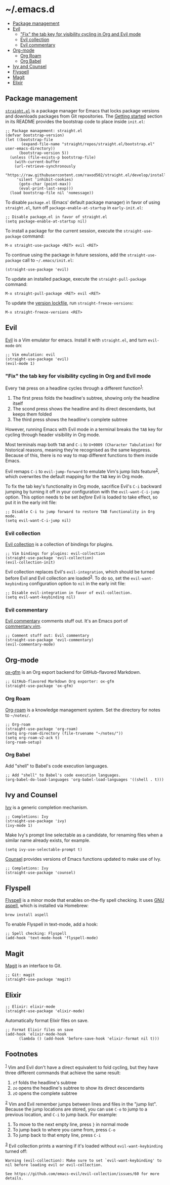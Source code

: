 
# ~/.emacs.d

- [Package management](#package-management)
- [Evil](#evil)
  - ["Fix" the tab key for visibility cycling in Org and Evil mode](#evil-org-tab)
  - [Evil collection](#evil-collection)
  - [Evil commentary](#evil-commentary)
- [Org-mode](#org-mode)
  - [Org Roam](#org-roam)
  - [Org Babel](#org-babel)
- [Ivy and Counsel](#ivy-and-counsel)
- [Flyspell](#flyspell)
- [Magit](#magit)
- [Elixir](#elixir)



<a id="package-management"></a>

## Package management

[`straight.el`](https://github.com/raxod502/straight.el) is a package manager for Emacs that locks package versions and downloads packages from Git repositories. The [Getting started](https://github.com/raxod502/straight.el#getting-started) section in its README provides the bootstrap code to place inside `init.el`:

```emacs-lisp
;; Package management: straight.el
(defvar bootstrap-version)
(let ((bootstrap-file
       (expand-file-name "straight/repos/straight.el/bootstrap.el" user-emacs-directory))
      (bootstrap-version 5))
  (unless (file-exists-p bootstrap-file)
    (with-current-buffer
	(url-retrieve-synchronously
	 "https://raw.githubusercontent.com/raxod502/straight.el/develop/install.el"
	 'silent 'inhibit-cookies)
      (goto-char (point-max))
      (eval-print-last-sexp)))
  (load bootstrap-file nil 'nomessage))
```

To disable `package.el` (Emacs' default package manager) in favor of using `straight.el`, turn off `package-enable-at-startup` in `early-init.el`:

```emacs-lisp
;; Disable package.el in favor of straight.el
(setq package-enable-at-startup nil)
```

To install a package for the current session, execute the `straight-use-package` command:

    M-x straight-use-package <RET> evil <RET>

To continue using the package in future sessions, add the `straight-use-package` call to `~/.emacs/init.el`:

```emacs-lisp
(straight-use-package 'evil)
```

To update an installed package, execute the `straight-pull-package` command:

    M-x straight-pull-package <RET> evil <RET>

To update the [version lockfile](straight/versions/default.el), run `straight-freeze-versions`:

    M-x straight-freeze-versions <RET>


<a id="evil"></a>

## Evil

[Evil](https://github.com/emacs-evil/evil) is a Vim emulator for emacs. Install it with `straight.el`, and turn `evil-mode` on:

```emacs-lisp
;; Vim emulation: evil
(straight-use-package 'evil)
(evil-mode 1)
```


<a id="evil-org-tab"></a>

### "Fix" the tab key for visibility cycling in Org and Evil mode

Every `TAB` press on a headline cycles through a different function<sup><a id="fnr.1" class="footref" href="#fn.1" role="doc-backlink">1</a></sup>:

1.  The first press folds the headline's subtree, showing only the headline itself
2.  The scond press shows the headline and its direct descendants, but keeps them folded
3.  The third press shows the headline's complete subtree

However, running Emacs with Evil mode in a terminal breaks the `TAB` key for cycling through header visibility in Org mode.

Most terminals map both `TAB` and `C-i` to `U+0009 (Character Tabulation)` for historical reasons, meaning they're recognised as the same keypress. Because of this, there is no way to map different functions to them inside Emacs.

Evil remaps `C-i` to `evil-jump-forward` to emulate Vim's jump lists feature<sup><a id="fnr.2" class="footref" href="#fn.2" role="doc-backlink">2</a></sup>, which overwrites the default mapping for the `TAB` key in Org mode.

To fix the tab key's functionality in Org mode, sacrifice Evil's `C-i` backward jumping by turning it off in your configuration with the `evil-want-C-i-jump` option. This option needs to be set *before* Evil is loaded to take effect, so put it in the early init file:

```emacs-lisp
;; Disable C-i to jump forward to restore TAB functionality in Org mode.
(setq evil-want-C-i-jump nil)
```


<a id="evil-collection"></a>

### Evil collection

[Evil collection](https://github.com/emacs-evil/evil-collection) is a collection of bindings for plugins.

```emacs-lisp
;; Vim bindings for plugins: evil-collection
(straight-use-package 'evil-collection)
(evil-collection-init)
```

Evil collection replaces Evil's `evil-integration`, which should be turned before Evil and Evil collection are loaded<sup><a id="fnr.3" class="footref" href="#fn.3" role="doc-backlink">3</a></sup>. To do so, set the `evil-want-keybinding` configuration option to `nil` in the early init file:

```emacs-lisp
;; Disable evil-integration in favor of evil-collection.
(setq evil-want-keybinding nil)
```


<a id="evil-commentary"></a>

### Evil commentary

[Evil commentary](https://github.com/linktohack/evil-commentary) comments stuff out. It's an Emacs port of [commentary.vim](https://github.com/tpope/vim-commentary).

```emacs-lisp
;; Comment stuff out: Evil commentary
(straight-use-package 'evil-commentary)
(evil-commentary-mode)
```


<a id="org-mode"></a>

## Org-mode

[ox-gfm](https://github.com/larstvei/ox-gfm) is an Org export backend for GitHub-flavored Markdown.

```emacs-lisp
;; GitHub-flavored Markdown Org exporter: ox-gfm
(straight-use-package 'ox-gfm)
```


<a id="org-roam"></a>

### Org Roam

[Org-roam](https://github.com/org-roam/org-roam) is a knowledge management system. Set the directory for notes to `~/notes/`.

```emacs-lisp
;; Org-roam
(straight-use-package 'org-roam)
(setq org-roam-directory (file-truename "~/notes/"))
(setq org-roam-v2-ack t)
(org-roam-setup)
```


<a id="org-babel"></a>

### Org Babel

Add "shell" to Babel's code execution languages.

```emacs-lisp
;; Add "shell" to Babel's code execution languages.
(org-babel-do-load-languages 'org-babel-load-languages '((shell . t)))
```


<a id="ivy-and-counsel"></a>

## Ivy and Counsel

[Ivy](https://github.com/abo-abo/swiper) is a generic completion mechanism.

```emacs-lisp
;; Completions: Ivy
(straight-use-package 'ivy)
(ivy-mode 1)
```

Make Ivy's prompt line selectable as a candidate, for renaming files when a similar name already exists, for example.

```emacs-lisp
(setq ivy-use-selectable-prompt t)
```

[Counsel](https://github.com/abo-abo/swiper) provides versions of Emacs functions updated to make use of Ivy.

```emacs-lisp
;; Completions: Ivy
(straight-use-package 'counsel)
```


<a id="flyspell"></a>

## Flyspell

[Flyspell](https://www.emacswiki.org/emacs/FlySpell) is a minor mode that enables on-the-fly spell checking. It uses [GNU aspell](http://aspell.net), which is installed via Homebrew:

```shell
brew install aspell
```

To enable Flyspell in text-mode, add a hook:

```emacs-lisp
;; Spell checking: Flyspell
(add-hook 'text-mode-hook 'flyspell-mode)
```


<a id="magit"></a>

## Magit

[Magit](https://magit.vc) is an interface to Git.

```emacs-lisp
;; Git: magit
(straight-use-package 'magit)
```


<a id="elixir"></a>

## Elixir

```emacs-lisp
;; Elixir: elixir-mode
(straight-use-package 'elixir-mode)
```

Automatically format Elixir files on save.

```emacs-lisp
;; Format Elixir files on save
(add-hook 'elixir-mode-hook
	  (lambda () (add-hook 'before-save-hook 'elixir-format nil t)))
```

## Footnotes

<sup><a id="fn.1" class="footnum" href="#fnr.1">1</a></sup> Vim and Evil don't have a direct equivalent to fold cycling, but they have three different commands that achieve the same result:

1.  `zf` folds the headline's subtree
2.  `zo` opens the headline's subtree to show its direct descendants
3.  `zO` opens the complete subtree

<sup><a id="fn.2" class="footnum" href="#fnr.2">2</a></sup> Vim and Evil remember jumps between lines and files in the "jump list". Because the jump locations are stored, you can use `C-o` to jump to a previous location, and `C-i` to jump back. For example:

1.  To move to the next empty line, press `}` in normal mode
2.  To jump back to where you came from, press `C-o`
3.  To jump back to that empty line, press `C-i`

<sup><a id="fn.3" class="footnum" href="#fnr.3">3</a></sup> Evil collection prints a warning if it's loaded without `evil-want-keybinding` turned off:

    Warning (evil-collection): Make sure to set `evil-want-keybinding' to nil before loading evil or evil-collection.
    
    See https://github.com/emacs-evil/evil-collection/issues/60 for more details.